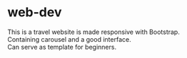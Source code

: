 # web-dev

This is a travel website is made responsive with Bootstrap. </br> 
Containing carousel and a good interface. </br>
Can serve as template for beginners. </br>
